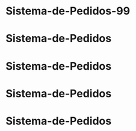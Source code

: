 # Sistema-de-Pedidos-99
# Sistema-de-Pedidos
# Sistema-de-Pedidos
# Sistema-de-Pedidos
# Sistema-de-Pedidos
